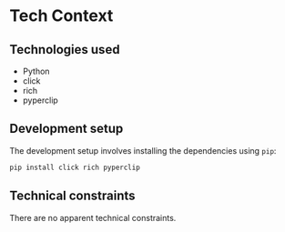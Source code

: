 # Tech Context

## Technologies used

*   Python
*   click
*   rich
*   pyperclip

## Development setup

The development setup involves installing the dependencies using `pip`:

```bash
pip install click rich pyperclip
```

## Technical constraints

There are no apparent technical constraints.